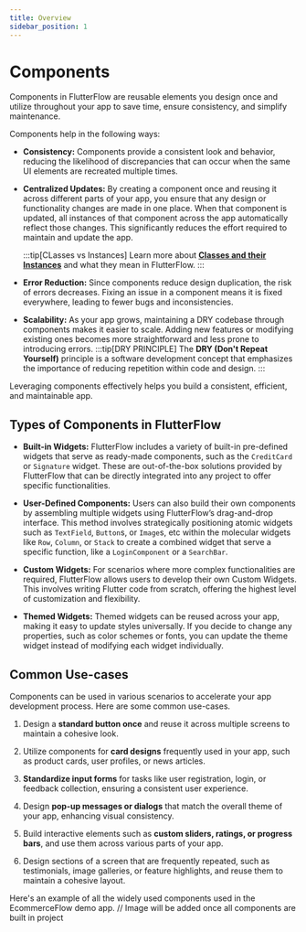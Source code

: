 ```yaml
---
title: Overview
sidebar_position: 1
---
```


# Components

Components in FlutterFlow are reusable elements you design once and utilize throughout your app
to save time, ensure consistency, and simplify maintenance.

Components help in the following ways:

- **Consistency:** Components provide a consistent look and behavior, reducing the likelihood of
  discrepancies that can occur when the same UI elements are recreated multiple times.

- **Centralized Updates:** By creating a component once and reusing it across
  different parts of your app, you ensure that any design or functionality changes are made in
  one place. When that component is updated, all instances of that component across the
  app automatically reflect those changes. This significantly reduces the effort required to
  maintain and update the app.

  :::tip[CLasses vs Instances]
  Learn more about **[Classes and their Instances](..%2Foverview.md)** and what they mean in
  FlutterFlow.
  :::

- **Error Reduction:** Since components reduce design duplication, the risk of errors
  decreases. Fixing an issue in a component means it is fixed everywhere, leading to fewer bugs and
  inconsistencies.

- **Scalability:** As your app grows, maintaining a DRY codebase through components makes it easier
  to scale. Adding new features or modifying existing ones becomes more straightforward and less
  prone to introducing errors.
  :::tip[DRY PRINCIPLE]
  The **DRY (Don't Repeat Yourself)** principle is a software development concept that emphasizes
  the
  importance of reducing repetition within code and design.
  :::

Leveraging components effectively helps you build a consistent, efficient, and maintainable app.

## Types of Components in FlutterFlow

- **Built-in Widgets:** FlutterFlow includes a variety of built-in pre-defined widgets that
  serve as ready-made components, such as the `CreditCard` or `Signature` widget. These are
  out-of-the-box solutions provided by FlutterFlow that can be directly integrated into any project
  to offer specific functionalities.

- **User-Defined Components:** Users can also build their own components by assembling multiple
  widgets using FlutterFlow’s drag-and-drop interface. This method involves strategically
  positioning atomic widgets such as `TextField`, `Button`s, or `Image`s, etc within the molecular
  widgets like `Row`, `Column`, or `Stack` to create a combined widget that serve a specific
  function, like a `LoginComponent` or a `SearchBar`.

- **Custom Widgets:** For scenarios where more complex functionalities are required, FlutterFlow
  allows users to develop their own Custom Widgets. This involves writing Flutter code from
  scratch, offering the highest level of customization and flexibility.

- **Themed Widgets:** Themed widgets can be reused across your app, making it easy to update styles
  universally. If you decide to change any properties, such as color schemes or fonts, you can
  update the theme widget instead of modifying each widget individually.

## Common Use-cases

Components can be used in various scenarios to accelerate your app development process. Here are
some common use-cases.

1. Design a **standard button once** and reuse it across multiple screens to maintain a cohesive
   look.

2. Utilize components for **card designs** frequently used in your app, such as product cards, user
   profiles, or news articles.

3. **Standardize input forms** for tasks like user registration, login, or feedback collection,
   ensuring
   a consistent user experience.

4. Design **pop-up messages or dialogs** that match the overall theme of your app, enhancing visual
   consistency.

5. Build interactive elements such as **custom sliders, ratings, or progress bars**, and use them
   across various parts of your app.

6. Design sections of a screen that are frequently repeated, such as testimonials, image galleries,
   or feature highlights, and reuse them to maintain a cohesive layout.

Here's an example of all the widely used components used in the EcommerceFlow demo app.
// Image will be added once all components are built in project

